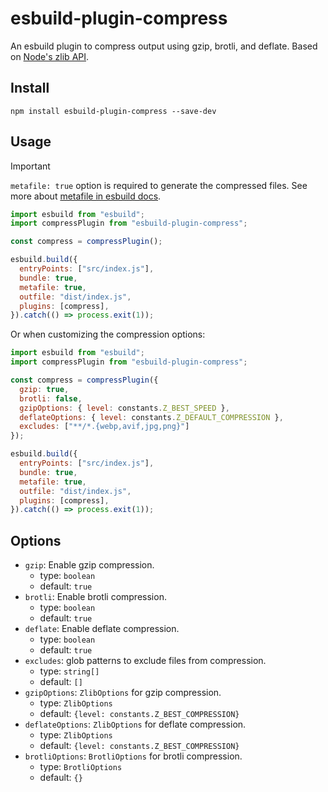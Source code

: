 # esbuild-plugin-compress

An esbuild plugin to compress output using gzip, brotli, and deflate. Based on [Node's zlib API](https://nodejs.org/api/zlib.html).

## Install

```shell
npm install esbuild-plugin-compress --save-dev
```

## Usage

> [!IMPORTANT]
> `metafile: true` option is required to generate the compressed files. See more about [metafile in esbuild docs](https://esbuild.github.io/api/#metafile).

```javascript
import esbuild from "esbuild";
import compressPlugin from "esbuild-plugin-compress";

const compress = compressPlugin();

esbuild.build({
  entryPoints: ["src/index.js"],
  bundle: true,
  metafile: true,
  outfile: "dist/index.js",
  plugins: [compress],
}).catch(() => process.exit(1));
```

Or when customizing the compression options:

```javascript
import esbuild from "esbuild";
import compressPlugin from "esbuild-plugin-compress";

const compress = compressPlugin({
  gzip: true,
  brotli: false,
  gzipOptions: { level: constants.Z_BEST_SPEED },
  deflateOptions: { level: constants.Z_DEFAULT_COMPRESSION },
  excludes: ["**/*.{webp,avif,jpg,png}"]
});

esbuild.build({
  entryPoints: ["src/index.js"],
  bundle: true,
  metafile: true,
  outfile: "dist/index.js",
  plugins: [compress],
}).catch(() => process.exit(1));
```

## Options

- `gzip`: Enable gzip compression.
    - type: `boolean`
    - default: `true`
- `brotli`: Enable brotli compression.
    - type: `boolean`
    - default: `true`
- `deflate`: Enable deflate compression.
    - type: `boolean`
    - default: `true`
- `excludes`: glob patterns to exclude files from compression.
    - type: `string[]`
    - default: `[]`
- `gzipOptions`: `ZlibOptions` for gzip compression.
    - type: `ZlibOptions`
    - default: `{level: constants.Z_BEST_COMPRESSION}`
- `deflateOptions`: `ZlibOptions` for deflate compression.
    - type: `ZlibOptions`
    - default: `{level: constants.Z_BEST_COMPRESSION}`
- `brotliOptions`: `BrotliOptions` for brotli compression.
    - type: `BrotliOptions`
    - default: `{}`
